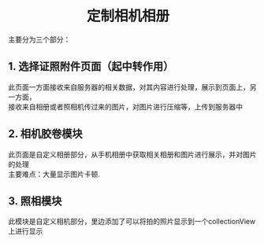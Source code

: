#                           定制相机相册
主要分为三个部分：
## 1. 选择证照附件页面（起中转作用）
  此页面一方面接收来自服务器的相关数据，对其内容进行处理，展示到页面上，另一方面，<br>
  接收来自相册或者照相机传过来的图片，对图片进行压缩等，上传到服务器中
## 2. 相机胶卷模块
  此页面是自定义相册部分，从手机相册中获取相关相册和图片进行展示，并对图片的处理<br>
  主要难点：大量显示图片卡顿.
## 3. 照相模块
  此模块是自定义相机部分，里边添加了可以将拍的照片显示到一个collectionView上进行显示
